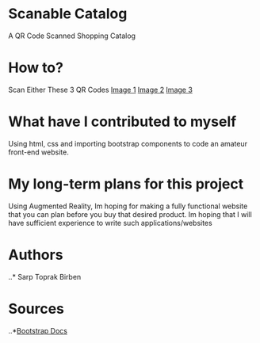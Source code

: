 # Scanable Catalog
A QR Code Scanned Shopping Catalog

# How to?
Scan Either These 3 QR Codes
[Image 1](https://github.com/birbentoprak/birbentoprak.github.io/blob/main/prod1.png) [Image 2](https://github.com/birbentoprak/birbentoprak.github.io/blob/main/prod2.png) [Image 3](https://github.com/birbentoprak/birbentoprak.github.io/blob/main/prod3.png)

# What have I contributed to myself
Using html, css and importing bootstrap components to code an amateur front-end website.

# My long-term plans for this project
Using Augmented Reality, Im hoping for making a fully functional website that you can plan before you buy that desired product. Im hoping that I will have sufficient experience to write such applications/websites


# Authors
..* Sarp Toprak Birben

# Sources
..*[Bootstrap Docs](https://getbootstrap.com/docs/5.0/getting-started/introduction/)
